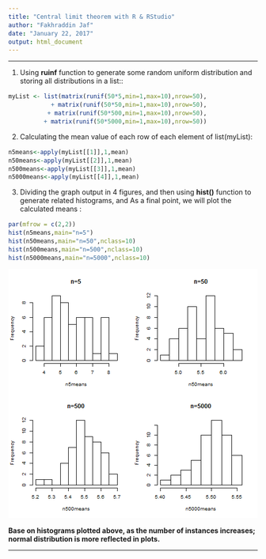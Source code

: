 ```yaml
---
title: "Central limit theorem with R & RStudio"
author: "Fakhraddin Jaf"
date: "January 22, 2017"
output: html_document
---
```

----------------------

1. Using __ruinf__  function to generate some random uniform distribution and storing all distributions in a list::


```r
myList <- list(matrix(runif(50*5,min=1,max=10),nrow=50), 
            + matrix(runif(50*50,min=1,max=10),nrow=50), 
           + matrix(runif(50*500,min=1,max=10),nrow=50), 
          + matrix(runif(50*5000,min=1,max=10),nrow=50))
```


2. Calculating the mean value of each row of each element of list(myList):

```r
n5means<-apply(myList[[1]],1,mean)
n50means<-apply(myList[[2]],1,mean)
n500means<-apply(myList[[3]],1,mean)
n5000means<-apply(myList[[4]],1,mean)
```

3. Dividing the graph output in 4 figures, and then using __hist()__ function to generate related histograms, and As a final point, we will plot the calculated means :

```r
par(mfrow = c(2,2))
hist(n5means,main="n=5")
hist(n50means,main="n=50",nclass=10)
hist(n500means,main="n=500",nclass=10)
hist(n5000means,main="n=5000",nclass=10)
```

![plot of chunk unnamed-chunk-3](figure/unnamed-chunk-3-1.png)

__Base on histograms plotted above, as the number of instances increases; normal distribution is more reflected in plots.__

------


